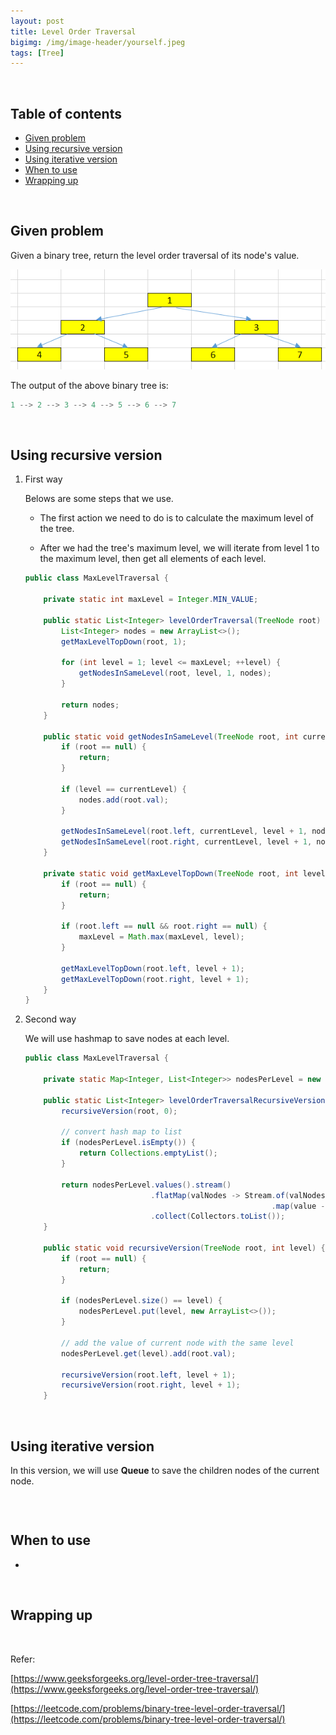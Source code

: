 ```yaml
---
layout: post
title: Level Order Traversal
bigimg: /img/image-header/yourself.jpeg
tags: [Tree]
---
```




<br>

## Table of contents
- [Given problem](#given-problem)
- [Using recursive version](#using-recursive-version)
- [Using iterative version](#using-iterative-version)
- [When to use](#when-to-use)
- [Wrapping up](#wrapping-up)


<br>

## Given problem

Given a binary tree, return the level order traversal of its node's value.

![](../img/Data-structure/binary-tree/traversal/sample-binary-tree.png)

The output of the above binary tree is:

```java
1 --> 2 --> 3 --> 4 --> 5 --> 6 --> 7
```

<br>

## Using recursive version

1. First way

    Belows are some steps that we use.
    - The first action we need to do is to calculate the maximum level of the tree.

    - After we had the tree's maximum level, we will iterate from level 1 to the maximum level, then get all elements of each level.

    ```java
    public class MaxLevelTraversal {

        private static int maxLevel = Integer.MIN_VALUE;

        public static List<Integer> levelOrderTraversal(TreeNode root) {
            List<Integer> nodes = new ArrayList<>();
            getMaxLevelTopDown(root, 1);

            for (int level = 1; level <= maxLevel; ++level) {
                getNodesInSameLevel(root, level, 1, nodes);
            }

            return nodes;
        }

        public static void getNodesInSameLevel(TreeNode root, int currentLevel, int level, List<Integer> nodes) {
            if (root == null) {
                return;
            }

            if (level == currentLevel) {
                nodes.add(root.val);
            }

            getNodesInSameLevel(root.left, currentLevel, level + 1, nodes);
            getNodesInSameLevel(root.right, currentLevel, level + 1, nodes);
        }

        private static void getMaxLevelTopDown(TreeNode root, int level) {
            if (root == null) {
                return;
            }

            if (root.left == null && root.right == null) {
                maxLevel = Math.max(maxLevel, level);
            }

            getMaxLevelTopDown(root.left, level + 1);
            getMaxLevelTopDown(root.right, level + 1);
        }
    }
    ```

2. Second way

    We will use hashmap to save nodes at each level.

    ```java
    public class MaxLevelTraversal {

        private static Map<Integer, List<Integer>> nodesPerLevel = new HashMap<>();

        public static List<Integer> levelOrderTraversalRecursiveVersion1(TreeNode root) {
            recursiveVersion(root, 0);

            // convert hash map to list
            if (nodesPerLevel.isEmpty()) {
                return Collections.emptyList();
            }

            return nodesPerLevel.values().stream()
                                .flatMap(valNodes -> Stream.of(valNodes.toArray()))
                                                           .map(value -> (Integer) value)
                                .collect(Collectors.toList());
        }

        public static void recursiveVersion(TreeNode root, int level) {
            if (root == null) {
                return;
            }

            if (nodesPerLevel.size() == level) {
                nodesPerLevel.put(level, new ArrayList<>());
            }

            // add the value of current node with the same level
            nodesPerLevel.get(level).add(root.val);

            recursiveVersion(root.left, level + 1);
            recursiveVersion(root.right, level + 1);
        }
    ```


<br>

## Using iterative version

In this version, we will use **Queue** to save the children nodes of the current node.

```java

```


<br>

## When to use

- 


<br>

## Wrapping up




<br>

Refer:

[https://www.geeksforgeeks.org/level-order-tree-traversal/](https://www.geeksforgeeks.org/level-order-tree-traversal/)

[https://leetcode.com/problems/binary-tree-level-order-traversal/](https://leetcode.com/problems/binary-tree-level-order-traversal/)
